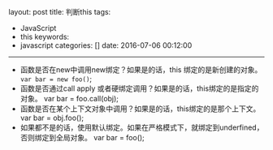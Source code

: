 layout: post
title: 判断this
tags:
  - JavaScript
  - this
keywords:
  - javascript
categories: []
date: 2016-07-06 00:12:00
---
* 函数是否在new中调用new绑定？如果是的话，this 绑定的是新创建的对象。`var bar = new foo()`;
* 函数是否通过call apply 或者硬绑定调用？如果是的话，this绑定的是指定的对象。 var bar = foo.call(obj);
* 函数是否在某个上下文对象中调用？如果是的话，this绑定的是那个上下文。var bar = obj.foo();
* 如果都不是的话，使用默认绑定。如果在严格模式下，就绑定到underfined，否则绑定到全局对象。 var bar = foo();
<!-- more -->